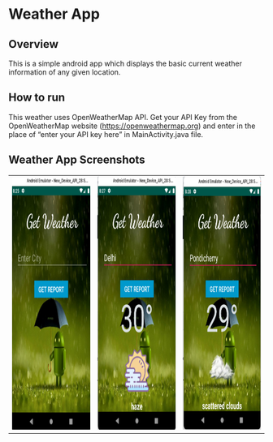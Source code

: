 # Weather App

## Overview
This is a simple android app which displays the basic current weather information of any given location.

## How to run 

This weather uses OpenWeatherMap API. Get your API Key from the OpenWeatherMap website (https://openweathermap.org) and enter in the place of “enter your API key here” in MainActivity.java file.

## Weather App Screenshots

<table>
  <tr>
    <td><img src="Screenshot_Weather_app/weather1.png" width=500 height=500></td>
    <td><img src="Screenshot_Weather_app/weather2.png" width=500 height=500></td>
    <td><img src="Screenshot_Weather_app/weather3.png" width=500 height=500></td>
  </tr>
<table>
